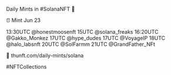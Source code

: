 Daily Mints in #SolanaNFT 🚀

⏰ Mint Jun 23

13:30UTC @honestmoosenft
15UTC @solana_freaks
16:20UTC @Gakko_Monkez
17UTC @hype_dudes
17UTC @VoyageIP
18UTC @halo_labsnft
20UTC @SolFarmm
21UTC @GrandFather_NFt

🔗 thunft.com/daily-mints/solana

#NFTCollections